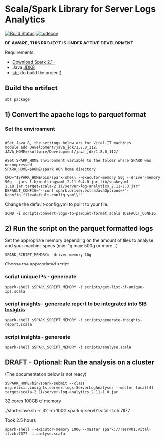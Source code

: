 # Scala/Spark Library for Server Logs Analytics 

[![Build Status](https://travis-ci.org/sib-swiss/server-log-analytics.svg?branch=master)](https://travis-ci.org/sib-swiss/server-log-analytics)
[![codecov](https://codecov.io/gh/sib-swiss/server-log-analytics/branch/master/graph/badge.svg)](https://codecov.io/gh/sib-swiss/server-log-analytics)

**BE AWARE, THIS PROJECT IS UNDER ACTIVE DEVELOPMENT**

Requirements: 
* [Download Spark 2.1+](https://spark.apache.org/downloads.html)
* Java [JDK8](http://www.oracle.com/technetwork/java/javase/downloads/jdk8-downloads-2133151.html)
* [sbt](http://www.scala-sbt.org/download.html) (to build the project)

## Build the artifact

```shell
sbt package
```

## 1) Convert the apache logs to parquet format

### Set the environment

```shell

#Set Java 8, the settings below are for Vital-IT machines
module add Development/java_jdk/1.8.0_112;
JAVA_HOME=/software/Development/java_jdk/1.8.0_112/

#Set SPARK_HOME environment variable to the folder where SPARK was uncompressed
SPARK_HOME=$HOME/spark #On home directory

CMD="$SPARK_HOME/bin/spark-shell --executor-memory 50g --driver-memory 50g --jars lib/moultingyaml_2.11-0.4.0.jar,lib/snakeyaml-1.18.jar,target/scala-2.11/server-log-analytics_2.11-1.0.jar"
DEFAULT_CONFIG="--conf spark.driver.extraJavaOptions=\"-Dconfig.file=default-config.yaml\""
```

Change the default-config.yml to point to your file.

```shell
$CMD -i scripts/convert-logs-to-parquet-format.scala $DEFAULT_CONFIG
```


## 2) Run the script on the parquet formatted logs

Set the appropriate memory depending on the amount of files to analyse and your machine specs (min: 1g  max: 500g or more...)
```
SPARK_SCRIPT_MEMORY=--driver-memory 10g
```

Choose the appropriated script

### script unique IPs - genereate  

```shell
spark-shell $SPARK_SCRIPT_MEMORY -i scripts/get-list-of-unique-ips.scala
```

### script insights - genereate report to be integrated into [SIB Insights](https://insights.expasy.org/) 
```shell
spark-shell $SPARK_SCRIPT_MEMORY -i scripts/generate-insights-report.scala
```

### script insights - genereate  
```shell
spark-shell $SPARK_SCRIPT_MEMORY -i scripts/analyse.scala
```

## DRAFT - Optional: Run the analysis on a cluster

(The documentation below is not ready)
```shell
$SPARK_HOME/bin/spark-submit --class org.elixir.insights.server.logs.ServerLogAnalyser --master local[4] target/scala-2.11/server-log-analytics_2.11-1.0.jar
```

32 cores
100GB of memory

./start-slave.sh -c 32 -m 100G spark://rserv01.vital-it.ch:7077


Took 2.5 hours
```
spark-shell --executor-memory 100G --master spark://rserv01.vital-it.ch:7077 -i analyse.scala
```
